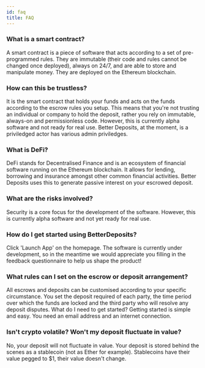 ```yaml
---
id: faq
title: FAQ
---
```


### What is a smart contract?

A smart contract is a piece of software that acts according to a set of pre-programmed rules. They are immutable (their code and rules
cannot be changed once deployed), always on 24/7, and are able to store and manipulate money. They are deployed on the Ethereum blockchain.

### How can this be trustless?

It is the smart contract that holds your funds and acts on the funds according to the escrow rules you setup. This means that you're not trusting an individual or company to hold the deposit, rather you rely on immutable, always-on and permissionless code. However, this is currently alpha software and not ready for real use. Better Deposits, at the moment, is a priviledged actor has various admin priviledges.

### What is DeFi?

DeFi stands for Decentralised Finance and is an ecosystem of financial software running on the Ethereum blockchain. It allows for
lending, borrowing and insurance amongst other common financial activities. Better Deposits uses this to generate passive interest on your escrowed deposit.

### What are the risks involved?

Security is a core focus for the development of the software. However, this is currently alpha software and not yet ready for real use.

### How do I get started using BetterDeposits?

Click 'Launch App' on the homepage. The software is currently under development, so in the meantime we would appreciate you filling in the feedback questionnaire to help us shape the product!

### What rules can I set on the escrow or deposit arrangement?

All escrows and deposits can be customised according to your specific circumstance. You set the deposit required of each party, the time period over
which the funds are locked and the third party who will resolve any deposit disputes.
What do I need to get started?
Getting started is simple and easy. You need an email address and an internet connection.

### Isn't crypto volatile? Won't my deposit fluctuate in value?

No, your deposit will not fluctuate in value. Your deposit is stored behind the scenes as a stablecoin (not as Ether for example). Stablecoins have their value pegged to $1, their value doesn't change.
